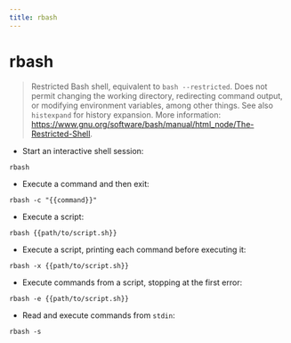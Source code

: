 ```yaml
---
title: rbash
---
```

# rbash

> Restricted Bash shell, equivalent to `bash --restricted`.
> Does not permit changing the working directory, redirecting command output, or modifying environment variables, among other things.
> See also `histexpand` for history expansion.
> More information: <https://www.gnu.org/software/bash/manual/html_node/The-Restricted-Shell>.

- Start an interactive shell session:

`rbash`

- Execute a command and then exit:

`rbash -c "{{command}}"`

- Execute a script:

`rbash {{path/to/script.sh}}`

- Execute a script, printing each command before executing it:

`rbash -x {{path/to/script.sh}}`

- Execute commands from a script, stopping at the first error:

`rbash -e {{path/to/script.sh}}`

- Read and execute commands from `stdin`:

`rbash -s`
